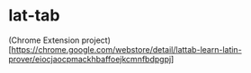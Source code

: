 # lat-tab
(Chrome Extension project)[https://chrome.google.com/webstore/detail/lattab-learn-latin-prover/eiocjaocpmackhbaffoejkcmnfbdpgpj]
